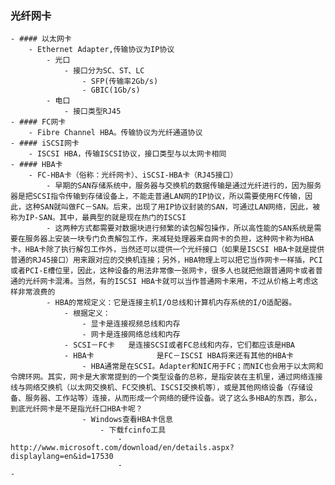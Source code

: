 ### 光纤网卡
	- #### 以太网卡
		- Ethernet Adapter,传输协议为IP协议
			- 光口
				- 接口分为SC、ST、LC
					- SFP(传输率2Gb/s)
					- GBIC(1Gb/s)
			- 电口
				- 接口类型RJ45
	- #### FC网卡
		- Fibre Channel HBA。传输协议为光纤通道协议
	- #### iSCSI网卡
		- ISCSI HBA，传输ISCSI协议，接口类型与以太网卡相同
	- #### HBA卡
		- FC-HBA卡（俗称：光纤网卡）、iSCSI-HBA卡（RJ45接口）
			- 早期的SAN存储系统中，服务器与交换机的数据传输是通过光纤进行的，因为服务器是把SCSI指令传输到存储设备上，不能走普通LAN网的IP协议，所以需要使用FC传输，因此，这种SAN就叫做FC－SAN。后来，出现了用IP协议封装的SAN，可通过LAN网络，因此，被称为IP-SAN。其中，最典型的就是现在热门的ISCSI
			- 这两种方式都需要对数据块进行频繁的读包解包操作，所以高性能的SAN系统是需要在服务器上安装一块专门负责解包工作，来减轻处理器来自网卡的负担，这种网卡称为HBA卡。HBA卡除了执行解包工作外，当然还可以提供一个光纤接口（如果是ISCSI HBA卡就是提供普通的RJ45接口）用来跟对应的交换机连接；另外，HBA物理上可以把它当作网卡一样插，PCI或者PCI-E槽位里，因此，这种设备的用法非常像一张网卡，很多人也就把他跟普通网卡或者普通的光纤网卡混淆。当然，有的ISCSI HBA卡就可以当作普通网卡来用，不过从价格上考虑这样非常浪费的
			- HBA的常规定义：它是连接主机I/O总线和计算机内存系统的I/O适配器。
				- 根据定义：
					- 显卡是连接视频总线和内存
					- 网卡是连接网络总线和内存
				- SCSI－FC卡   是连接SCSI或者FC总线和内存，它们都应该是HBA
				- HBA卡              是FC－ISCSI HBA将来还有其他的HBA卡
					- HBA通常是在SCSI。Adapter和NIC用于FC；而NIC也会用于以太网和令牌环网。其实，网卡是大家常提到的一个类型设备的总称，是指安装在主机里，通过网络连接线与网络交换机（以太网交换机、FC交换机、ISCSI交换机等），或是其他网络设备（存储设备、服务器、工作站等）连接，从而形成一个网络的硬件设备。说了这么多HBA的东西，那么，到底光纤网卡是不是指光纤口HBA卡呢？
					- Windows查看HBA卡信息
						- 下载fcinfo工具
							- http://www.microsoft.com/download/en/details.aspx?displaylang=en&id=17530
							-
	-